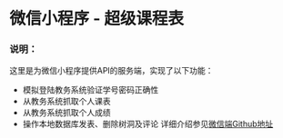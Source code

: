# 微信小程序 - 超级课程表
### 说明：
这里是为微信小程序提供API的服务端，实现了以下功能：
* 模拟登陆教务系统验证学号密码正确性
* 从教务系统抓取个人课表
* 从教务系统抓取个人成绩
* 操作本地数据库发表、删除树洞及评论
详细介绍参见[微信端Github地址](https://github.com/fupengfei058/super_course_schedule)
